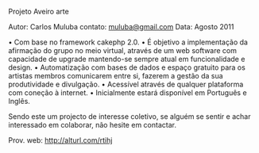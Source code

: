 Projeto Aveiro arte

Autor: Carlos Muluba
contato: muluba@gmail.com
Data: Agosto 2011

• Com base no framework cakephp 2.0.
• É objetivo a implementação da afirmação do grupo no meio virtual, através de um web software com capacidade de upgrade mantendo-se sempre atual em funcionalidade e design.
• Automatização com bases de dados e espaço gratuito para os artistas membros comunicarem entre si, fazerem a gestão da sua produtividade e divulgação.
• Acessível através de qualquer plataforma com coneção à internet.
• Inicialmente estará disponível em Português e Inglês. 

Sendo este um projecto de interesse coletivo, se alguém se sentir e achar interessado em colaborar, não hesite em contactar.

Prov. web: http://alturl.com/rtihj